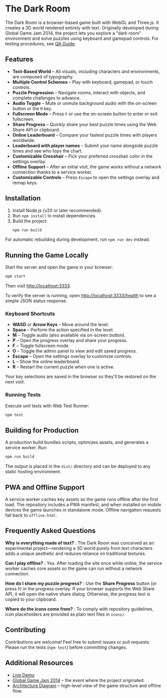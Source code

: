 # The Dark Room

The Dark Room is a browser-based game built with WebGL and Three.js. It creates a 3D world rendered entirely with text. Originally developed during Global Game Jam 2014, the project lets you explore a "dark room" environment and solve puzzles using keyboard and gamepad controls.
For testing procedures, see [QA Guide](QA_GUIDE.md).


## Features

- **Text-Based World** – All visuals, including characters and environments, are composed of typography.
- **Multiple Control Schemes** – Play with keyboard, gamepad, or touch controls.
- **Puzzle Progression** – Navigate rooms, interact with objects, and complete challenges to advance.
- **Audio Toggle** – Mute or unmute background audio with the on-screen button or the `M` key.
- **Fullscreen Mode** – Press `F` or use the on-screen button to enter or exit fullscreen.
- **Share Progress** – Quickly share your best puzzle times using the Web Share API or clipboard.
- **Online Leaderboard** – Compare your fastest puzzle times with players worldwide.
- **Leaderboard with player names** – Submit your name alongside puzzle times and see who tops the chart.
- **Customizable Crosshair** – Pick your preferred crosshair color in the settings overlay.
- **Offline Support** – After an initial visit, the game works without a network connection thanks to a service worker.
- **Customizable Controls** – Press `Escape` to open the settings overlay and remap keys.

## Installation

1. Install Node.js (v20 or later recommended).
2. Run `npm install` to install dependencies.
3. Build the project:
   ```bash
   npm run build
   ```

For automatic rebuilding during development, run `npm run dev` instead.

## Running the Game Locally

Start the server and open the game in your browser:

```bash
npm start
```

Then visit [http://localhost:3333](http://localhost:3333).

To verify the server is running, open [http://localhost:3333/health](http://localhost:3333/health)
to see a simple JSON status response.

### Keyboard Shortcuts

- **WASD** or **Arrow Keys** – Move around the level.
- **Space** – Perform the action specified in the level.
- **M** – Toggle audio (also available via on-screen button).
- **P** – Open the progress overlay and share your progress.
- **F** – Toggle fullscreen mode.
- **O** – Toggle the admin panel to view and edit saved progress.
- **Escape** – Open the settings overlay to customize controls.
- **L** – Show the online leaderboard.
- **R** – Restart the current puzzle when one is active.

Your key selections are saved in the browser so they'll be restored on the next visit.

### Running Tests

Execute unit tests with Web Test Runner:

```bash
npm test
```

## Building for Production

A production build bundles scripts, optimizes assets, and generates a service worker. Run:

```bash
npm run build
```

The output is placed in the `dist/` directory and can be deployed to any static hosting environment.

## PWA and Offline Support

A service worker caches key assets so the game runs offline after the first load.
The repository includes a PWA manifest, and when installed on mobile devices the
game launches in standalone mode. Offline navigation requests fall back to
`offline.html`.

## Frequently Asked Questions

**Why is everything made of text?**
: The Dark Room was conceived as an experimental project—rendering a 3D world purely from text characters adds a unique aesthetic and reduces reliance on traditional textures.

**Can I play offline?**
: Yes. After loading the site once while online, the service worker caches core assets so the game can run without a network connection.

**How do I share my puzzle progress?**
: Use the **Share Progress** button (or press `P`) in the progress overlay. If your browser supports the Web Share API, it will open the native share dialog. Otherwise, the progress text is copied to your clipboard.

**Where do the icons come from?**
: To comply with repository guidelines, icon placeholders are provided as plain text files in `icons/`.

## Contributing

Contributions are welcome! Feel free to submit issues or pull requests. Please run the tests (`npm test`) before committing changes.

## Additional Resources

- [Live Demo](http://the-dark-room-game.herokuapp.com)
- [Global Game Jam 2014](https://globalgamejam.org/) – the event where the project originated.
- [Architecture Diagram](ARCHITECTURE.md) – high-level view of the game
  structure and offline flow.

